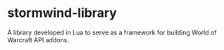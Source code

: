 # stormwind-library
A library developed in Lua to serve as a framework for building World of Warcraft API addons.
